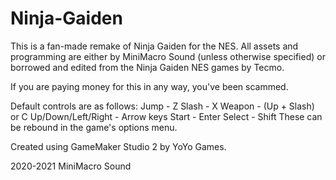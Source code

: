 # Ninja-Gaiden
This is a fan-made remake of Ninja Gaiden for the NES. 
All assets and programming are either by MiniMacro Sound (unless otherwise specified) or borrowed and edited from the Ninja Gaiden NES games by Tecmo.

If you are paying money for this in any way, you've been scammed.

Default controls are as follows:
Jump - Z
Slash - X
Weapon - (Up + Slash) or C
Up/Down/Left/Right - Arrow keys
Start - Enter
Select - Shift
These can be rebound in the game's options menu.

Created using GameMaker Studio 2 by YoYo Games.

2020-2021 MiniMacro Sound
